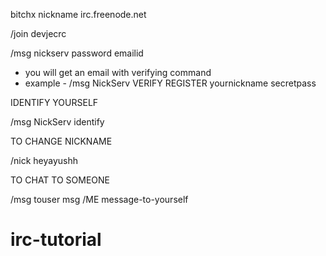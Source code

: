bitchx nickname irc.freenode.net

/join devjecrc

/msg nickserv password emailid

-   you will get an email with verifying command
- example -  /msg NickServ VERIFY REGISTER yournickname secretpass

IDENTIFY YOURSELF

/msg NickServ identify <password>

TO CHANGE NICKNAME

/nick heyayushh

TO CHAT TO SOMEONE 

/msg touser msg
/ME message-to-yourself

# irc-tutorial
